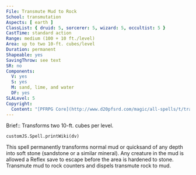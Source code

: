 ```yaml
---
File: Transmute Mud to Rock
School: transmutation
Aspects: [ earth ]
ClassList: { druid: 5, sorcerer: 5, wizard: 5, occultist: 5 }
CastTime: standard action
Range: medium (100 + 10 ft./level)
Area: up to two 10-ft. cubes/level
Duration: permanent
Shapeable: yes
SavingThrow: see text
SR: no
Components:
  V: yes
  S: yes
  M: sand, lime, and water
  DF: yes
SLALevel: 5
Copyright:
  Content: "[PFRPG Core](http://www.d20pfsrd.com/magic/all-spells/t/transmute-mud-to-rock)"
---
```

Brief:: Transforms two 10-ft. cubes per level.

```dataviewjs
customJS.Spell.printWiki(dv)
```

This spell permanently transforms normal mud or quicksand of any depth into soft stone (sandstone or a similar mineral).  Any creature in the mud is allowed a Reflex save to escape before the area is hardened to stone.  Transmute mud to rock counters and dispels transmute rock to mud.
